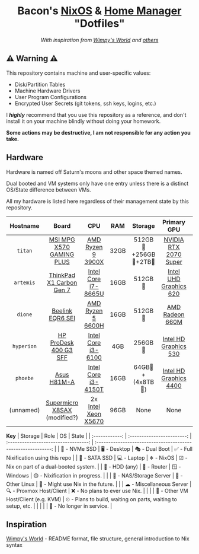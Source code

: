 <div align="center">

# Bacon's [NixOS] & [Home Manager] "Dotfiles"
*With inspiration from [Wimpy's World] and [others](#Inspiration)*
<br />
</div>

## ⚠️  Warning ⚠️
This repository contains machine and user-specific values:
- Disk/Partition Tables
- Machine Hardware Drivers
- User Program Configurations
- Encrypted User Secrets (git tokens, ssh keys, logins, etc.)

I ***highly*** recommend that you use this repository as a reference, and don't install it on your machine blindly without doing your homework.

**Some actions may be destructive, I am not responsible for any action you take.**

## Hardware
Hardware is named off Saturn's moons and other space themed names.

Dual booted and VM systems only have one entry unless there is a distinct OS/State difference between VMs.

All my hardware is listed here regardless of their management state by this repository.

|  Hostname  |  Board                         |  CPU                    |  RAM  | Storage               | Primary GPU              |  Role   |  OS              | State | Comments           |
| :-------:  | :----------------------------: | :---------------------: | :---: | :-------------------: | :----------------------: | :-----: | :--------------: | :---: | :----------------: |
| `titan`    | [MSI MPG X570 GAMING PLUS]     | [AMD Ryzen 9 3900X]     | 32GB  | 512GB🏃+256GB🏃+2TB👴 | [NVIDIA RTX 2070 Super]  | 🖥      | 🎭(❄ + 🪟)       | 🟡    | Primary Desktop    |
| `artemis`  | [ThinkPad X1 Carbon Gen 7]     | [Intel Core i7-8665U]   | 16GB  | 512GB🏃               | [Intel UHD Graphics 620] | 💻      | 🎭(❄ + 🪟)       | 🟡    | Primary Laptop     |
| `dione`    | [Beelink EQR6 SEI]             | [AMD Ryzen 5 6600H]     | 16GB  | 512GB🏃               | [AMD Radeon 660M]        | ☁       | 🔍(🐧)           | 🤷    | Docker/VM Host     |
| `hyperion` | [HP ProDesk 400 G3 SFF]        | [Intel Core i3-6100]    | 4GB   | 256GB🚶               | [Intel HD Graphics 530]  | 🛜      | 🔍(OPNSense)     | ❌    | Router             |
| `phoebe`   | [Asus H81M-A]                  | [Intel Core i3-4150T]   | 16GB  | 64GB🚶+(4x8TB👴)      | [Intel HD Graphics 4400] | 💾      | 🔍(TrueNAS Core) | ⏲+❌  | NAS                |
| (unnamed)  | [Supermicro X8SAX] (modified?) | 2x [Intel Xeon X5670]   | 96GB  | None                  | None                     | None    | None             | 🚧    | [Themis RES-12XR3] |


**Key**
| Storage        | Role                       | OS                                   | State                                                         |
| :------------: | :------------------------: | :----------------------------------: | :-----------------------------------------------------------: |
| 🏃 - NVMe SSD  | 🖥 - Desktop               | 🎭 - Dual Boot                       | ✅ - Full Nixification using this repo                        |
| 🚶 - SATA SSD  | 💻 - Laptop                | ❄  - NixOS                           | ☑  - Nix on part of a dual-booted system.                     |
| 👴 - HDD (any) | 🛜 - Router                | 🪟 - Windows                         | 🟡 - Nixification in progress.                                |
|                | 💾 - NAS/Storage Server    | 🐧 - Other Linux                     | 🤷 - Might use Nix in the future.                             |
|                | ☁  - Miscellaneous Server  | 🔍 - Proxmox Host/Client             | ❌ - No plans to ever use Nix.                                |
|                |                            | 🔎 - Other VM Host/Client (e.g. KVM) | ⏲ - Plans to build, waiting on parts, waiting to setup, etc. |
|                |                            |                                      | 🚧 - No longer in service.                                    |


## Inspiration
[Wimpy's World] - README format, file structure, general introduction to Nix syntax

<!-- Hyperlinks -->

<!-- NixOS Related -->
[NixOS]: https://nixos.org
[Home Manager]: https://github.com/nix-community/home-manager

<!-- Hardware: Boards -->
[MSI MPG X570 GAMING PLUS]: https://www.msi.com/Motherboard/MPG-X570-GAMING-PLUS/Specification
[ThinkPad X1 Carbon Gen 7]: https://psref.lenovo.com/syspool/Sys/PDF/ThinkPad/ThinkPad_X1_Carbon_7th_Gen/ThinkPad_X1_Carbon_7th_Gen_Spec.pdf
[Beelink EQR6 SEI]: https://www.amazon.com/dp/B0CKQD5HC9
[HP ProDesk 400 G3 SFF]: https://www.amazon.com/dp/B0849SH3XK
[Asus H81M-A]: https://www.asus.com/us/supportonly/h81ma/
[Supermicro X8SAX]: https://theretroweb.com/motherboards/s/supermicro-x8sax

<!-- Hardware: CPU -->
[AMD Ryzen 9 3900X]: https://www.amd.com/en/support/downloads/drivers.html/processors/ryzen/ryzen-3000-series/amd-ryzen-9-3900x.html
[Intel Core i7-8665U]: https://www.intel.com/content/www/us/en/products/sku/193563/intel-core-i78665u-processor-8m-cache-up-to-4-80-ghz/specifications.html
[AMD Ryzen 5 6600H]: https://www.amd.com/en/support/downloads/drivers.html/processors/ryzen/ryzen-6000-series/amd-ryzen-5-6600h.html
[Intel Core i3-6100]: https://www.intel.com/content/www/us/en/products/sku/90729/intel-core-i36100-processor-3m-cache-3-70-ghz/specifications.html
[Intel Core i3-4150T]: https://www.intel.com/content/www/us/en/products/sku/77487/intel-core-i34150t-processor-3m-cache-3-00-ghz/specifications.html
[Intel Xeon X5670]: https://www.intel.com/content/www/us/en/products/sku/47920/intel-xeon-processor-x5670-12m-cache-2-93-ghz-6-40-gts-intel-qpi/specifications.html

<!-- Hardware: Graphics -->
[NVIDIA RTX 2070 Super]: https://www.nvidia.com/en-us/geforce/graphics-cards/compare/?section=compare-20
[Intel UHD Graphics 620]: https://www.intel.com/content/www/us/en/support/products/126789/graphics/processor-graphics/intel-uhd-graphics-family/intel-uhd-graphics-620.html
[AMD Radeon 660M]: https://www.techpowerup.com/gpu-specs/radeon-660m.c3870
[Intel HD Graphics 530]: https://www.intel.com/content/www/us/en/support/products/88345/graphics/processor-graphics/intel-hd-graphics-family/intel-hd-graphics-530.html
[Intel HD Graphics 4400]: https://www.intel.com/content/www/us/en/support/products/81497/graphics/processor-graphics/intel-hd-graphics-family/intel-hd-graphics-4400.html

<!-- Hardware: Other -->
[Themis RES-12XR3]: https://www.mrcy.com/legacy_assets/siteassets/product-datasheets/rugged-servers/res12xr3_ds-0221-0003.pdf

<!-- Inspiration -->
[Wimpy's World]: https://github.com/wimpysworld
